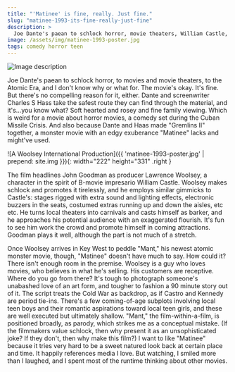 ```yaml
---
title: "'Matinee' is fine, really. Just fine."
slug: "matinee-1993-its-fine-really-just-fine"
description: >
  Joe Dante's paean to schlock horror, movie theaters, William Castle, the Cold War, and I don't know why or what for.
image: /assets/img/matinee-1993-poster.jpg
tags: comedy horror teen
---
```


<div class="foo">
  <img src="{{ 'test-fallback.jpg' | prepend: site.img }}"
    srcset="
    {{ 'test-sm.jpg' | prepend: site.img }} 240w,
    {{ 'test-md.jpg' | prepend: site.img }} 480w,
    {{ 'test-lg.jpg' | prepend: site.img }} 960w"
    sizes="(min-width: 800px) 80vw"
    alt="Image description">
</div>

Joe Dante's paean to schlock horror, to movies and movie theaters, to the Atomic Era, and I don't know why or what for. The movie's okay. It's fine. But there's no compelling reason for it, either. <!--more-->Dante and screenwriter Charles S Hass take the safest route they can find through the material, and it's...you know what? Soft hearted and rosey and fine family viewing. Which is weird for a movie about horror movies, a comedy set during the Cuban Missile Crisis. And also because Dante and Haas made "Gremlins II" together, a monster movie with an edgy exuberance "Matinee" lacks and might've used.

![A Woolsey International Production]({{ 'matinee-1993-poster.jpg' | prepend: site.img }}){: width="222" height="331" .right }

The film headlines John Goodman as producer Lawrence Woolsey, a character in the spirit of B-movie impresario William Castle. Woolsey makes schlock and promotes it tirelessly, and he employs similar gimmicks to Castle's: stages rigged with extra sound and lighting effects, electronic buzzers in the seats, costumed extras running up and down the aisles, etc etc. He turns local theaters into carnivals and casts himself as barker, and he approaches his potential audience with an exaggerated flourish. It's fun to see him work the crowd and promote himself in coming attractions. Goodman plays it well, although the part is not much of a stretch.

Once Woolsey arrives in Key West to peddle "Mant," his newest atomic monster movie, though, "Matinee" doesn't have much to say. How could it? There isn't enough room in the premise. Woolsey is a guy who loves movies, who believes in what he's selling. His customers are receptive. Where do you go from there? It's tough to photograph someone's unabashed love of an art form, and tougher to fashion a 90 minute story out of it. The script treats the Cold War as backdrop, as if Castro and Kennedy are period tie-ins. There's a few coming-of-age subplots involving local teen boys and their romantic aspirations toward local teen girls, and these are well executed but ultimately shallow. "Mant," the film-within-a-film, is positioned broadly, as parody, which strikes me as a conceptual mistake. (If the filmmakers value schlock, then why present it as an unsophisticated joke? If they don't, then why make this film?) I want to like "Matinee" because it tries very hard to be a sweet natured look back at certain place and time. It happily references media I love. But watching, I smiled more than I laughed, and I spent most of the runtime thinking about other movies.
